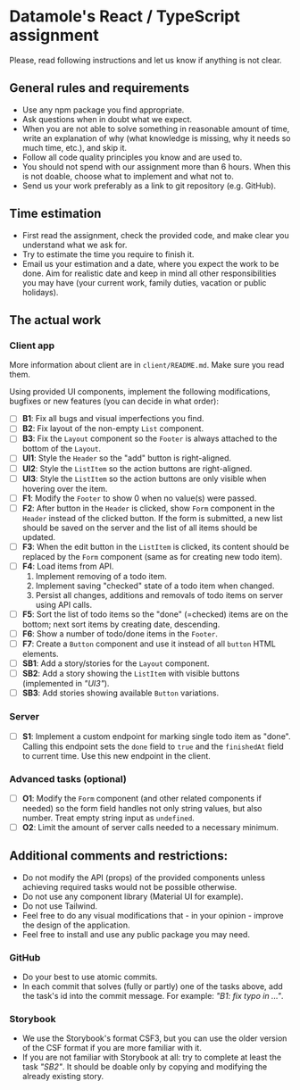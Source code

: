 # Datamole's React / TypeScript assignment

Please, read following instructions and let us know if anything is not clear.

## General rules and requirements

* Use any npm package you find appropriate.
* Ask questions when in doubt what we expect.
* When you are not able to solve something in reasonable amount of time, write an explanation of why
  (what knowledge is missing, why it needs so much time, etc.), and skip it.
* Follow all code quality principles you know and are used to.
* You should not spend with our assignment more than 6 hours.
  When this is not doable, choose what to implement and what not to.
* Send us your work preferably as a link to git repository (e.g. GitHub).

## Time estimation

* First read the assignment, check the provided code, and make clear you understand what we ask for.
* Try to estimate the time you require to finish it.
* Email us your estimation and a date, where you expect the work to be done.
  Aim for realistic date and keep in mind all other responsibilities you may have
  (your current work, family duties, vacation or public holidays).

## The actual work

### Client app

More information about client are in `client/README.md`. Make sure you read them.

Using provided UI components, implement the following modifications, bugfixes or new features (you can decide in what order):

- [ ] **B1**: Fix all bugs and visual imperfections you find.
- [ ] **B2**: Fix layout of the non-empty `List` component.
- [ ] **B3**: Fix the `Layout` component so the `Footer` is always attached to the bottom of the `Layout`.
- [ ] **UI1**: Style the `Header` so the "add" button is right-aligned.
- [ ] **UI2**: Style the `ListItem` so the action buttons are right-aligned.
- [ ] **UI3**: Style the `ListItem` so the action buttons are only visible when hovering over the item.
- [ ] **F1**: Modify the `Footer` to show 0 when no value(s) were passed.
- [ ] **F2**: After button in the `Header` is clicked, show `Form` component in the `Header` instead of the clicked button. If the form is submitted, a new list should be saved on the server and the list of all items should be updated.
- [ ] **F3**: When the edit button in the `ListItem` is clicked, its content should be replaced by the `Form` component (same as for creating new todo item).
- [ ] **F4**: Load items from API.
   1) Implement removing of a todo item.
   1) Implement saving "checked" state of a todo item when changed.
   1) Persist all changes, additions and removals of todo items on server using API calls.
- [ ] **F5**: Sort the list of todo items so the "done" (=checked) items are on the bottom; next sort items by creating date, descending.
- [ ] **F6**: Show a number of todo/done items in the `Footer`.
- [ ] **F7**: Create a `Button` component and use it instead of all `button` HTML elements.
- [ ] **SB1**: Add a story/stories for the `Layout` component.
- [ ] **SB2**: Add a story showing the `ListItem` with visible buttons (implemented in _"UI3"_).
- [ ] **SB3**: Add stories showing available `Button` variations.

### Server

- [ ] **S1**: Implement a custom endpoint for marking single todo item as "done". Calling this endpoint sets the `done` field to `true` and the `finishedAt` field to current time. Use this new endpoint in the client.

### Advanced tasks (optional)

- [ ] **O1**: Modify the `Form` component (and other related components if needed) so the form field handles not only string values, but also number. Treat empty string input as `undefined`.
- [ ] **O2**: Limit the amount of server calls needed to a necessary minimum.

## Additional comments and restrictions:

- Do not modify the API (props) of the provided components unless achieving required tasks would not be possible otherwise.
- Do not use any component library (Material UI for example).
- Do not use Tailwind.
- Feel free to do any visual modifications that - in your opinion - improve the design of the application.
- Feel free to install and use any public package you may need.

### GitHub

- Do your best to use atomic commits.
- In each commit that solves (fully or partly) one of the tasks above, add the task's id into the commit message. For example: _"B1: fix typo in ..."_.

### Storybook

- We use the Storybook's format CSF3, but you can use the older version of the CSF format if you are more familiar with it.
- If you are not familiar with Storybook at all: try to complete at least the task _"SB2"_. It should be doable only by copying and modifying the already existing story.


